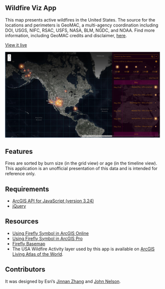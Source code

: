 ## Wildfire Viz App

This map presents active wildfires in the United States. The source for the locations and perimeters is GeoMAC, a multi-agency coordination including DOI, USGS, NIFC, RSAC, USFS, NASA, BLM, NGDC, and NOAA. Find more information, including GeoMAC credits and disclaimer, [here](https://www.geomac.gov/about.shtml).

[View it live](https://vannizhang.github.io/wildfire-viz-app/)

![App](./img/screenshot.png)

## Features
Fires are sorted by burn size (in the grid view) or age (in the timeline view). This application is an unofficial presentation of this data and is intended for reference only. 

## Requirements

- [ArcGIS API for JavaScript (version 3.24)](https://developers.arcgis.com/javascript/index.html)
- [jQuery](http://jquery.com/)


## Resources

* [Using Firefly Symbol in ArcGIS Online](https://www.esri.com/arcgis-blog/products/arcgis-living-atlas/mapping/whats-new-in-arcgis-online-firefly/)
* [Using Firefly Symbol in ArcGIS Pro](https://www.esri.com/arcgis-blog/products/arcgis-pro/mapping/steal-this-firefly-style-please/)
* [Firefly Basemap](https://livingatlas.arcgis.com/en/browse/#d=1&q=%22World%20Imagery%20(Firefly)%22)
* The USA Wildfire Activity layer used by this app is available on [ArcGIS Living Atlas of the World](https://livingatlas.arcgis.com/en/browse/#d=1&q=%22USA%20Wildfire%20Activity%22).


## Contributors

It was designed by Esri’s [Jinnan Zhang](https://tofuballs.com/) and [John Nelson](https://adventuresinmapping.com/).